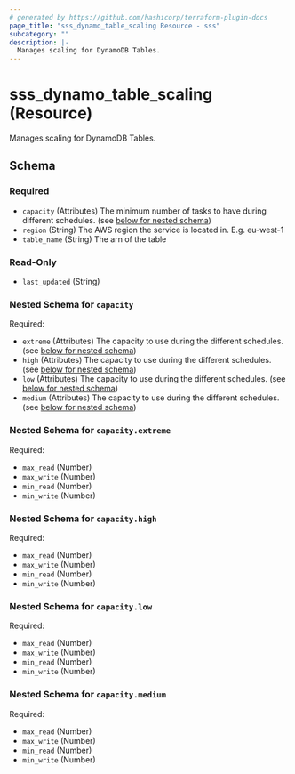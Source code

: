 ```yaml
---
# generated by https://github.com/hashicorp/terraform-plugin-docs
page_title: "sss_dynamo_table_scaling Resource - sss"
subcategory: ""
description: |-
  Manages scaling for DynamoDB Tables.
---
```


# sss_dynamo_table_scaling (Resource)

Manages scaling for DynamoDB Tables.



<!-- schema generated by tfplugindocs -->
## Schema

### Required

- `capacity` (Attributes) The minimum number of tasks to have during different schedules. (see [below for nested schema](#nestedatt--capacity))
- `region` (String) The AWS region the service is located in. E.g. eu-west-1
- `table_name` (String) The arn of the table

### Read-Only

- `last_updated` (String)

<a id="nestedatt--capacity"></a>
### Nested Schema for `capacity`

Required:

- `extreme` (Attributes) The capacity to use during the different schedules. (see [below for nested schema](#nestedatt--capacity--extreme))
- `high` (Attributes) The capacity to use during the different schedules. (see [below for nested schema](#nestedatt--capacity--high))
- `low` (Attributes) The capacity to use during the different schedules. (see [below for nested schema](#nestedatt--capacity--low))
- `medium` (Attributes) The capacity to use during the different schedules. (see [below for nested schema](#nestedatt--capacity--medium))

<a id="nestedatt--capacity--extreme"></a>
### Nested Schema for `capacity.extreme`

Required:

- `max_read` (Number)
- `max_write` (Number)
- `min_read` (Number)
- `min_write` (Number)


<a id="nestedatt--capacity--high"></a>
### Nested Schema for `capacity.high`

Required:

- `max_read` (Number)
- `max_write` (Number)
- `min_read` (Number)
- `min_write` (Number)


<a id="nestedatt--capacity--low"></a>
### Nested Schema for `capacity.low`

Required:

- `max_read` (Number)
- `max_write` (Number)
- `min_read` (Number)
- `min_write` (Number)


<a id="nestedatt--capacity--medium"></a>
### Nested Schema for `capacity.medium`

Required:

- `max_read` (Number)
- `max_write` (Number)
- `min_read` (Number)
- `min_write` (Number)
